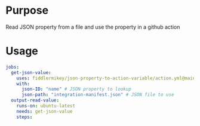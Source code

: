 # Purpose
Read JSON property from a file and use the property in a github action

# Usage
``` yaml
jobs:
  get-json-value:
    uses: fiddlermikey/json-property-to-action-variable/action.yml@main
    with:
      json-ID: "name" # JSON property to lookup
      json-path: "integration-manifest.json" # JSON file to use
  output-read-value:
    runs-on: ubuntu-latest
    needs: get-json-value
    steps:
 ```
